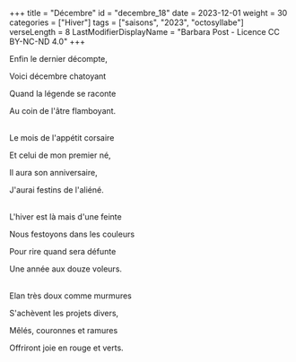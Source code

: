 +++
title = "Décembre"
id = "decembre_18"
date = 2023-12-01
weight = 30
categories = ["Hiver"]
tags = ["saisons", "2023", "octosyllabe"]
verseLength = 8
LastModifierDisplayName = "Barbara Post - Licence CC BY-NC-ND 4.0"
+++

Enfin le dernier décompte,

Voici décembre chatoyant

Quand la légende se raconte

Au coin de l'âtre flamboyant.

 \
 Le mois de l'appétit corsaire

 Et celui de mon premier né,

 Il aura son anniversaire,

 J'aurai festins de l'aliéné.

 \
L'hiver est là mais d'une feinte

Nous festoyons dans les couleurs

Pour rire quand sera défunte

Une année aux douze voleurs.

 \
Elan très doux comme murmures

S'achèvent les projets divers,

Mêlés, couronnes et ramures

Offriront joie en rouge et verts.
